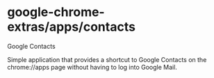 # google-chrome-extras/apps/contacts
Google Contacts

Simple application that provides a shortcut to Google Contacts on the
chrome://apps page without having to log into Google Mail.

